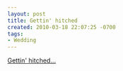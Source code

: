```yaml
---
layout: post
title: Gettin' hitched
created: 2010-03-18 22:07:25 -0700
tags:
- Wedding
---
```

[Gettin' hitched...](http://wedding.katyandrichard.com/)

